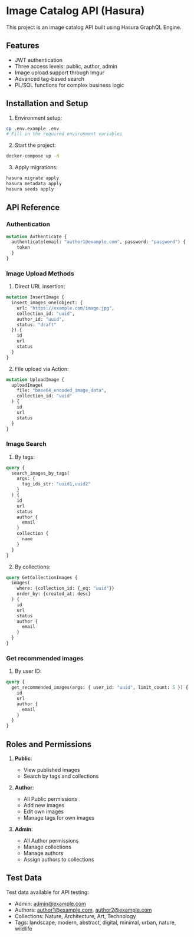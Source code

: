 # Image Catalog API (Hasura)

This project is an image catalog API built using Hasura GraphQL Engine.

## Features

- JWT authentication
- Three access levels: public, author, admin
- Image upload support through Imgur
- Advanced tag-based search
- PL/SQL functions for complex business logic

## Installation and Setup

1. Environment setup:
```bash
cp .env.example .env
# Fill in the required environment variables
```

2. Start the project:
```bash
docker-compose up -d
```

3. Apply migrations:
```bash
hasura migrate apply
hasura metadata apply
hasura seeds apply
```

## API Reference

### Authentication

```graphql
mutation Authenticate {
  authenticate(email: "author1@example.com", password: "password") {
    token
  }
}
```

### Image Upload Methods

1. Direct URL insertion:
```graphql
mutation InsertImage {
  insert_images_one(object: {
    url: "https://example.com/image.jpg",
    collection_id: "uuid",
    author_id: "uuid",
    status: "draft"
  }) {
    id
    url
    status
  }
}
```

2. File upload via Action:
```graphql
mutation UploadImage {
  uploadImage(
    file: "base64_encoded_image_data",
    collection_id: "uuid"
  ) {
    id
    url
    status
  }
}
```

### Image Search

1. By tags:
```graphql
query {
  search_images_by_tags(
    args: {
      tag_ids_str: "uuid1,uuid2"
    }
  ) {
    id
    url
    status
    author {
      email
    }
    collection {
      name
    }
  }
}
```

2. By collections:
```graphql
query GetCollectionImages {
  images(
    where: {collection_id: {_eq: "uuid"}}
    order_by: {created_at: desc}
  ) {
    id
    url
    status
    author {
      email
    }
  }
}
```

### Get recommended images

1. By user ID:
```graphql
query {
  get_recommended_images(args: { user_id: "uuid", limit_count: 5 }) {
    id
    url
    author {
      email
    }
  }
}
```


## Roles and Permissions

1. **Public**:
    - View published images
    - Search by tags and collections

2. **Author**:
    - All Public permissions
    - Add new images
    - Edit own images
    - Manage tags for own images

3. **Admin**:
    - All Author permissions
    - Manage collections
    - Manage authors
    - Assign authors to collections

## Test Data

Test data available for API testing:
- Admin: admin@example.com
- Authors: author1@example.com, author2@example.com
- Collections: Nature, Architecture, Art, Technology
- Tags: landscape, modern, abstract, digital, minimal, urban, nature, wildlife

